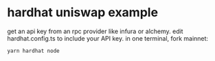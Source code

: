 # hardhat uniswap example

get an api key from an rpc provider like infura or alchemy.
edit hardhat.config.ts to include your API key.
in one terminal, fork mainnet:

```
yarn hardhat node
```

